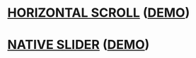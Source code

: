 # [HORIZONTAL SCROLL](horizontal-scroll) ([DEMO](https://horizontall-scroll-a2154a.webflow.io/))

# [NATIVE SLIDER](native-slider) ([DEMO](https://native-slider-1c209b.webflow.io/))

